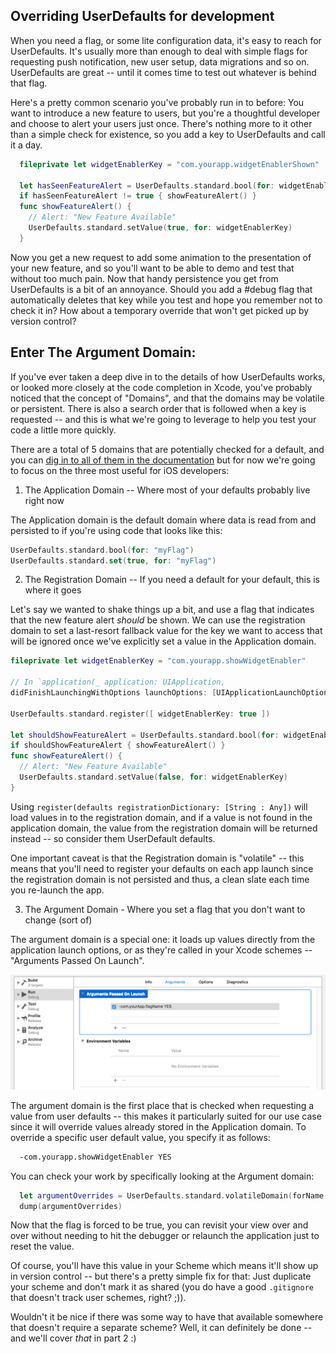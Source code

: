 ## Overriding UserDefaults for development

When you need a flag, or some lite configuration data, it's easy to reach for UserDefaults. It's usually more than enough to deal with simple flags for requesting push notification, new user setup, data migrations and so on. UserDefaults are great -- until it comes time to test out whatever is behind that flag.

Here's a pretty common scenario you've probably run in to before: You want to introduce a new feature to users, but you're a thoughtful developer and choose to alert your users just once. There's nothing more to it other than a simple check for existence, so you add a key to UserDefaults and call it a day.

```swift
  fileprivate let widgetEnablerKey = "com.yourapp.widgetEnablerShown"

  let hasSeenFeatureAlert = UserDefaults.standard.bool(for: widgetEnablerKey)
  if hasSeenFeatureAlert != true { showFeatureAlert() }
  func showFeatureAlert() {
    // Alert: "New Feature Available"
    UserDefaults.standard.setValue(true, for: widgetEnablerKey)
  }
```

Now you get a new request to add some animation to the presentation of your new feature, and so you'll want to be able to demo and test that without too much pain. Now that handy persistence you get from UserDefaults is a bit of an annoyance. Should you add a #debug flag that automatically deletes that key while you test and hope you remember not to check it in? How about a temporary override that won't get picked up by version control?

## Enter The Argument Domain:

If you've ever taken a deep dive in to the details of how UserDefaults works, or looked more closely at the code completion in Xcode, you've probably noticed that the concept of "Domains", and that the domains may be volatile or persistent. There is also a search order that is followed when a key is requested -- and this is what we're going to leverage to help you test your code a little more quickly.

There are a total of 5 domains that are potentially checked for a default, and you can [dig in to all of them in the documentation](https://developer.apple.com/library/content/documentation/Cocoa/Conceptual/UserDefaults/AboutPreferenceDomains/AboutPreferenceDomains.html#//apple_ref/doc/uid/10000059i-CH2-SW1) but for now we're going to focus on the three most useful for iOS developers:

1. The Application Domain -- Where most of your defaults probably live right now

  The Application domain is the default domain where data is read from and persisted to if you're using code that looks like this:

  ```swift
  UserDefaults.standard.bool(for: "myFlag")
  UserDefaults.standard.set(true, for: "myFlag")
  ```

2. The Registration Domain -- If you need a default for your default, this is where it goes

  Let's say we wanted to shake things up a bit, and use a flag that indicates that the new feature alert _should_ be shown. We can use the registration domain to set a last-resort fallback value for the key we want to access that will be ignored once we've explicitly set a value in the Application domain. 

  ```swift
  fileprivate let widgetEnablerKey = "com.yourapp.showWidgetEnabler"

  // In `application(_ application: UIApplication, 
didFinishLaunchingWithOptions launchOptions: [UIApplicationLaunchOptionsKey : Any]? = nil)`
  
  UserDefaults.standard.register([ widgetEnablerKey: true ])

  let shouldShowFeatureAlert = UserDefaults.standard.bool(for: widgetEnablerKey)
  if shouldShowFeatureAlert { showFeatureAlert() }
  func showFeatureAlert() {
    // Alert: "New Feature Available"
    UserDefaults.standard.setValue(false, for: widgetEnablerKey)
  }
  ```

  Using `register(defaults registrationDictionary: [String : Any])` will load values in to the registration domain, and if a value is not found in the application domain, the value from the registration domain will be returned instead -- so consider them UserDefault defaults.

  One important caveat is that the Registration domain is "volatile" -- this means that you'll need to register your defaults on each app launch since the registration domain is not persisted and thus, a clean slate each time you re-launch the app.

3. The Argument Domain - Where you set a flag that you don't want to change (sort of)

  The argument domain is a special one: it loads up values directly from the application launch options, or as they're called in your Xcode schemes -- "Arguments Passed On Launch".

![Image of Arguments Passed On Launch in Xcode Scheme Editor](images/arguments-on-launch.png)

The argument domain is the first place that is checked when requesting a value from user defaults -- this makes it particularly suited for our use case since it will override values already stored in the Application domain. To override a specific user default value, you specify it as follows:

```sh
  -com.yourapp.showWidgetEnabler YES
```

You can check your work by specifically looking at the Argument domain:

```swift
  let argumentOverrides = UserDefaults.standard.volatileDomain(forName: UserDefaults.argumentDomain) // [ String: Any]
  dump(argumentOverrides)
```

Now that the flag is forced to be true, you can revisit your view over and over without needing to hit the debugger or relaunch the application just to reset the value.

Of course, you'll have this value in your Scheme which means it'll show up in version control -- but there's a pretty simple fix for that: Just duplicate your scheme and don't mark it as shared (you do have a good `.gitignore` that doesn't track user schemes, right? ;)). 

Wouldn't it be nice if there was some way to have that available somewhere that doesn't require a separate scheme? Well, it can definitely be done -- and we'll cover _that_ in part 2 :)
